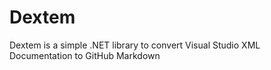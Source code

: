 # Dextem

Dextem is a simple .NET library to convert Visual Studio XML Documentation to GitHub Markdown
